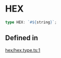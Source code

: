 # HEX

```ts
type HEX: `#${string}`;
```

## Defined in

[hex/hex.type.ts:1](https://github.com/Sillybit-io/colorhacks/blob/fb76eb3f8201e2f6e24d5eb200be883dc1c98169/src/features/hex/hex.type.ts#L1)

